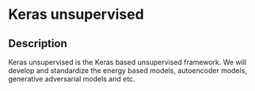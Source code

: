 # Keras unsupervised
## Description
Keras unsupervised is the Keras based unsupervised framework. We will develop and standardize the energy based models, 
autoencoder models, generative adversarial models and etc.

